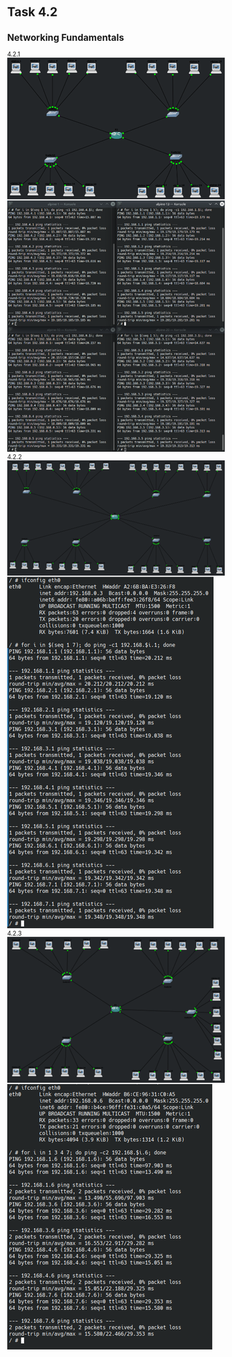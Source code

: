 # Task 4.2
## Networking Fundamentals
4.2.1\
![alt text](https://github.com/LawRider/DevOps_online_Kharkiv_2021Q2/blob/master/task4.2/1.png)
![alt text](https://github.com/LawRider/DevOps_online_Kharkiv_2021Q2/blob/master/task4.2/2.png)
4.2.2\
![alt text](https://github.com/LawRider/DevOps_online_Kharkiv_2021Q2/blob/master/task4.2/3.png)
![alt text](https://github.com/LawRider/DevOps_online_Kharkiv_2021Q2/blob/master/task4.2/4.png)
4.2.3\
![alt text](https://github.com/LawRider/DevOps_online_Kharkiv_2021Q2/blob/master/task4.2/5.png)
![alt text](https://github.com/LawRider/DevOps_online_Kharkiv_2021Q2/blob/master/task4.2/6.png)
